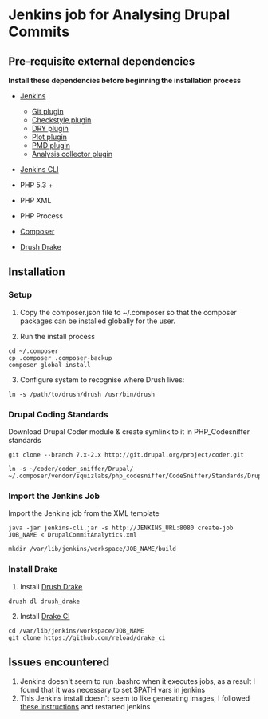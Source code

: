 # Jenkins job for Analysing Drupal Commits

## Pre-requisite external dependencies

**Install these dependencies before beginning the installation process**

* [Jenkins](http://jenkins-ci.org/)
  * [Git plugin](https://wiki.jenkins-ci.org/display/JENKINS/Git+Plugin)
  * [Checkstyle plugin](https://wiki.jenkins-ci.org/display/JENKINS/Checkstyle+Plugin)
  * [DRY plugin](https://wiki.jenkins-ci.org/display/JENKINS/DRY+Plugin)
  * [Plot plugin](https://wiki.jenkins-ci.org/display/JENKINS/Plot+Plugin)
  * [PMD plugin](https://wiki.jenkins-ci.org/display/JENKINS/PMD+Plugin)
  * [Analysis collector plugin](https://wiki.jenkins-ci.org/display/JENKINS/Analysis+Collector+Plugin)

* [Jenkins CLI](http://yourserver.com/cli)
* PHP 5.3 +
* PHP XML
* PHP Process
* [Composer](https://getcomposer.org)
* [Drush Drake](https://www.drupal.org/project/drush_drake)

## Installation

### Setup
1. Copy the composer.json file to ~/.composer so that the composer packages can be installed globally for the user.

2. Run the install process
```
cd ~/.composer
cp .composer .composer-backup
composer global install 
```

3. Configure system to recognise where Drush lives:
```
ln -s /path/to/drush/drush /usr/bin/drush
```

### Drupal Coding Standards
Download Drupal Coder module & create symlink to it in PHP_Codesniffer standards
```
git clone --branch 7.x-2.x http://git.drupal.org/project/coder.git
```
```
ln -s ~/coder/coder_sniffer/Drupal/ ~/.composer/vendor/squizlabs/php_codesniffer/CodeSniffer/Standards/Drupal
```

### Import the Jenkins Job
Import the Jenkins job from the XML template
```
java -jar jenkins-cli.jar -s http://JENKINS_URL:8080 create-job JOB_NAME < DrupalCommitAnalytics.xml
```
```
mkdir /var/lib/jenkins/workspace/JOB_NAME/build
```

### Install Drake
1. Install [Drush Drake](https://www.drupal.org/project/drush_drake)
```
drush dl drush_drake
```
2. Install [Drake CI]()
```
cd /var/lib/jenkins/workspace/JOB_NAME
git clone https://github.com/reload/drake_ci
```

## Issues encountered
1. Jenkins doesn't seem to run .bashrc when it executes jobs, as a result I found that it was necessary to set $PATH vars in jenkins
2. This Jenkins install doesn't seem to like generating images, I followed [these instructions](https://wiki.jenkins-ci.org/display/JENKINS/Jenkins+got+java.awt.headless+problem) and restarted jenkins 
